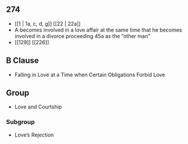 ## 274
- [[1 | 1a, c, d, g]] [[22 | 22a]] 
- A becomes involved in a love affair at the same time that he becomes involved in a divorce proceeding 45a as the “other man”
- [[129]] [[226]] 

## B Clause
- Falling in Love at a Time when Certain Obligations Forbid Love

## Group
- Love and Courtship

### Subgroup
- Love’s Rejection


